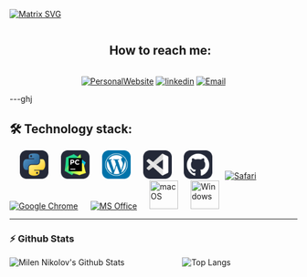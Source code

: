   [![Matrix SVG](https://raw.githubusercontent.com/rodrigograca31/rodrigograca31/master/matrix.svg)](https://www.youtube.com/watch?v=SDkAGkd4NLc) 

<div id="user-content-toc">
    <ul align="center">
      <summary><h2 style="display: inline-block">How to reach me:</h2></summary>
    </ul>
  <!--icons and links-->
  <p align="center">
  <a href="https://milen-nikolov.com/" target="blank"><img align="center" src="https://github.com/user-attachments/assets/766146ab-61ee-4cc7-8d68-2cecf1323779" alt="PersonalWebsite" title="http://milen-nikolov.com/ Personal Website" height="50" width="50" /></a>
  <a href="https://www.linkedin.com/in/milen-nikolov-62455034b/" target="blank"><img align="center" src="https://user-images.githubusercontent.com/88904952/234979284-68c11d7f-1acc-4f0c-ac78-044e1037d7b0.png" alt="linkedin" height="50" width="50" /></a>
  <a href="mailto:milenski.nikolov@yahoo.com" target="blank"><img align="center" src="https://github.com/user-attachments/assets/e77799bd-8a56-47ed-bd0e-d6c766f30e20" alt="Email" title="milenski.nikolov@yahoo.com" height="50" width="50" /></a>
  </p>
  </div>

---ghj

## 🛠️ Technology stack:

<p align="left"> 
  &emsp;
  <a href="https://www.python.org" target="_blank"><img alt="Python" src="https://github.com/tandpfun/skill-icons/blob/main/icons/Python-Dark.svg" title="Python" width="50" height ="50"></a>
  &emsp;
  <a href="#"><img src="https://github.com/tandpfun/skill-icons/blob/main/icons/PyCharm-Dark.svg" title="PyCharm" **alt="PyCharm" width="50" height="50" /></a>
  &emsp;
  <a href="https://wordpress.org" target="_blank"><img alt="WordPress" src="https://github.com/tandpfun/skill-icons/blob/main/icons/Wordpress.svg" title="WordPress" width="50" height ="50"></a>
  &emsp;
  <a href="#"><img src="https://github.com/tandpfun/skill-icons/blob/main/icons/VSCode-Dark.svg" title="VS Code" **alt="VS Code" width="50" height ="50" /></a>
  &emsp;
  <a href="https://github.com/Milenski1987"><img alt="GitHub" src="https://github.com/tandpfun/skill-icons/blob/main/icons/Github-Dark.svg" title="GitHub" **alt="GitHub" width="50" height="50" ></a>
  &emsp;
  <a href="#"><img alt="Safari" src="https://purepng.com/public/uploads/large/purepng.com-safari-iconsymbolsiconsapple-iosiosios-8-iconsios-8-7215225961106timx.png" title="Safari" width="50" height ="50" ></a>
  &emsp;
  <a href="#"><img alt="Google Chrome" src="https://upload.wikimedia.org/wikipedia/commons/8/87/Google_Chrome_icon_%282011%29.png" title="Google Chrome" width="50" height ="50" ></a>
  &emsp;
  <a href="#"><img alt="MS Office" src="https://github.com/user-attachments/assets/2f819c03-fd4a-4713-a49c-c5002e52047d" title="Microsoft Office" width="50" height ="50" ></a>
  &emsp;
  <a href="#"><img src="https://github.com/tandpfun/skill-icons/blob/main/icons/Apple-Dark.svg" title="macOS" **alt="macOS" width="50" height="50" /></a>
  &emsp;
  <a href="#"><img src="https://github.com/tandpfun/skill-icons/blob/main/icons/Windows-Dark.svg" title="Windows" **alt="Windows" width="50" height="50" ></a>
</p>

---

### :zap: Github Stats

<img align="left" src="https://github-readme-stats.sumanth-talluri.vercel.app/api?username=Milenski1987&show_icons=true&title_color=fff&icon_color=79ff97&text_color=efefef&bg_color=000000" alt="Milen Nikolov's Github Stats" width="60%">

![Top Langs](https://github-readme-stats.vercel.app/api/top-langs/?username=Milenski1987&theme=dark&show_icons=true&bg_color=000000)
